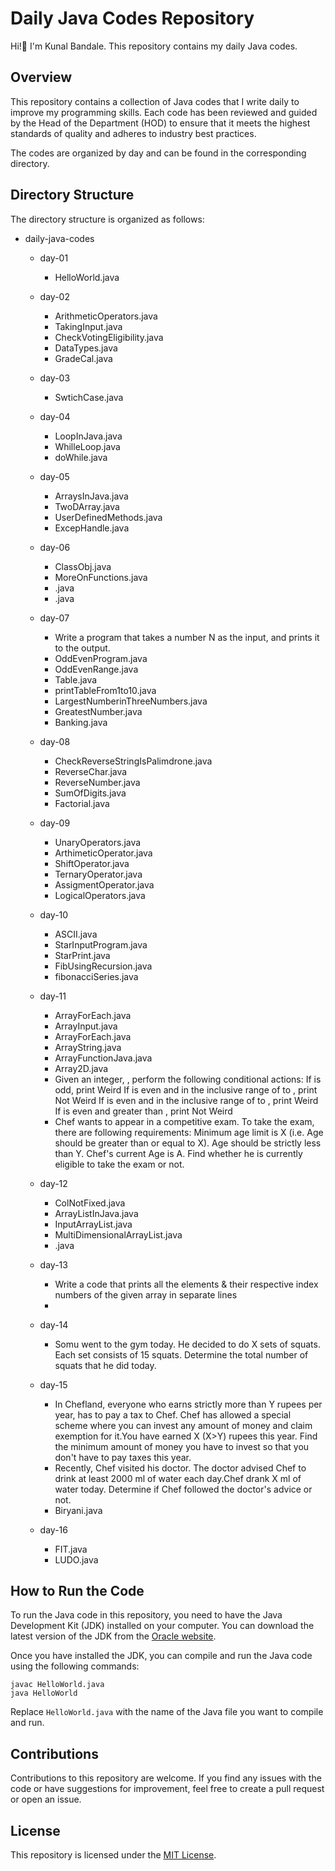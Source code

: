  # Daily Java Codes Repository
 Hi!👋 I'm Kunal Bandale. This repository contains my daily Java codes.


## Overview

This repository contains a collection of Java codes that I write daily to improve my programming skills. Each code has been reviewed and guided by the Head of the Department (HOD) to ensure that it meets the highest standards of quality and adheres to industry best practices.

The codes are organized by day and can be found in the corresponding directory.

## Directory Structure
The directory structure is organized as follows:

- daily-java-codes
    - day-01
        - HelloWorld.java
    - day-02
        - ArithmeticOperators.java
        - TakingInput.java
        - CheckVotingEligibility.java
        - DataTypes.java
        - GradeCal.java
    - day-03
       - SwtichCase.java
       
    - day-04
       - LoopInJava.java
       - WhilleLoop.java
       - doWhile.java
       
    - day-05
       - ArraysInJava.java
       - TwoDArray.java
       - UserDefinedMethods.java
       - ExcepHandle.java
       
    - day-06
       - ClassObj.java
       - MoreOnFunctions.java
       - .java
       - .java    
      
    - day-07
       - Write a program that takes a number N as the input, and prints it to the output.
       - OddEvenProgram.java
       - OddEvenRange.java
       - Table.java
       - printTableFrom1to10.java
       - LargestNumberinThreeNumbers.java
       - GreatestNumber.java
       - Banking.java
       
    - day-08
       - CheckReverseStringIsPalimdrone.java
       - ReverseChar.java
       - ReverseNumber.java
       - SumOfDigits.java
       - Factorial.java
       
    - day-09
       - UnaryOperators.java
       - ArthimeticOperator.java
       - ShiftOperator.java
       - TernaryOperator.java
       - AssigmentOperator.java
       - LogicalOperators.java
       
    - day-10
       - ASCII.java
       - StarInputProgram.java
       - StarPrint.java
       - FibUsingRecursion.java
       - fibonacciSeries.java
           
    - day-11
       - ArrayForEach.java
       - ArrayInput.java
       - ArrayForEach.java
       - ArrayString.java
       - ArrayFunctionJava.java
       - Array2D.java
       - Given an integer, , perform the following conditional actions:
       If  is odd, print Weird
       If  is even and in the inclusive range of  to , print Not Weird
       If  is even and in the inclusive range of  to , print Weird
       If  is even and greater than , print Not Weird
       - Chef wants to appear in a competitive exam. To take the exam, there are following requirements:
        Minimum age limit is 
        X (i.e. Age should be greater than or equal to 
        X).
        Age should be strictly less than 
        Y.
        Chef's current Age is 
        A. Find whether he is currently eligible to take the exam or not.
        
     - day-12
       - ColNotFixed.java
       - ArrayListInJava.java
       - InputArrayList.java
       - MultiDimensionalArrayList.java
       - .java
       
     - day-13
       - Write a code that prints all the elements & their respective index numbers of the given array in separate lines
       - 
       
     - day-14
       - Somu went to the gym today. He decided to do X sets of squats. Each set consists of 15 squats. Determine the total number of squats that he did today.
       
     - day-15
       - In Chefland, everyone who earns strictly more than Y rupees per year, has to pay a tax to Chef. Chef has allowed a special scheme where you can invest any              amount of money and claim exemption for it.You have earned X (X>Y) rupees this year. Find the minimum amount of money you have to invest so that you don't              have to pay taxes this year.
       - Recently, Chef visited his doctor. The doctor advised Chef to drink at least 2000 ml of water each day.Chef drank X ml of water today. Determine if Chef                followed the doctor's advice or not.
       - Biryani.java
       
       
     - day-16
       - FIT.java
       - LUDO.java


 ## How to Run the Code
To run the Java code in this repository, you need to have the Java Development Kit (JDK) installed on your computer. You can download the latest version of the JDK from the [Oracle website](https://www.oracle.com/java/technologies/downloads/).

Once you have installed the JDK, you can compile and run the Java code using the following commands:

    javac HelloWorld.java
    java HelloWorld
    
Replace `HelloWorld.java` with the name of the Java file you want to compile and run.


## Contributions
Contributions to this repository are welcome. If you find any issues with the code or have suggestions for improvement, feel free to create a pull request or open an issue.

## License
This repository is licensed under the [MIT License](https://chat.openai.com/LICENSE).
